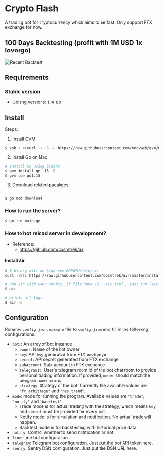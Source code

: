 # Crypto Flash
A trading bot for cryptocurrency which aims to be fast.
Only support FTX exchange for now.
## 100 Days Backtesting (profit with 1M USD 1x leverge)
![Recent Backtest](/backtest-example.png)



## Requirements

### Stable version

* Golang versions: 1.14 up

## Install

Steps:

1. Install [GVM](https://github.com/moovweb/gvm)

```sh
$ zsh < <(curl -s -S -L https://raw.githubusercontent.com/moovweb/gvm/master/binscripts/gvm-installer)
```

2. Install Go on Mac

```sh
# Install Go using binary
$ gvm install go1.15 -B
$ gvm use go1.15
```

3. Download related pacakges

```sh

$ go mod download
```

### How to run the server?

```sh
$ go run main.go
```

### How to hot reload server in development?

* Reference:
    - https://github.com/cosmtrek/air

#### Install Air

```sh
$ # binary will be $(go env GOPATH)/bin/air
curl -sSfL https://raw.githubusercontent.com/cosmtrek/air/master/install.sh | sh -s -- -b $(go env GOPATH)/bin
```

```sh
# Run air with your config. If file name is `.air.toml`, just run `air`.
$ air

# prints all logs
$ air -d
```

## Configuration
Rename `config.json.example` file to `config.json` and fill in the following configurations:
- `bots`: An array of bot instance
    - `owner`: Name of the bot owner
    - `key`: API key generated from FTX exchange
    - `secret`: API secret generated from FTX exchange
    - `subAccount`: Sub-account in FTX exchange
    - `telegramId`: User's telegram room id of the bot chat room to provide personal trading information. If provided, `owner` should match the telegram user name.
    - `strategy`: Strategy of the bot. Currently the available values are `"fr_arbitrage"` and `"res_trend"`.
- `mode`: mode for running the program. Available values are `"trade"`, `"notify"` and `"backtest"`.
    - Trade mode is for actual trading with the strategy, which means `key` and `secret` must be provided for every bot.
    - Notify mode is for simulation and notification. No actual trade will happen.
    - Backtest mode is for backtesting with historical price data.
- `notify`: Control whether to send notification or not.
- `line`: Line bot configuration.
- `telegram`: Telegram bot configuration. Just put the bot API token here.
- `sentry`: Sentry DSN configuration. Just put the DSN URL here.
